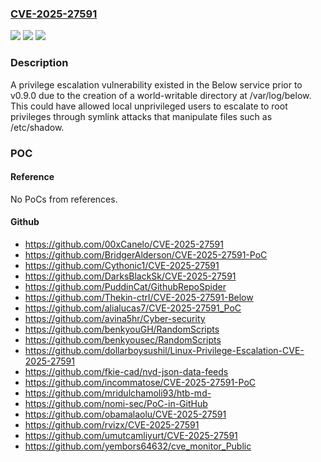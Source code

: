 ### [CVE-2025-27591](https://cve.mitre.org/cgi-bin/cvename.cgi?name=CVE-2025-27591)
![](https://img.shields.io/static/v1?label=Product&message=below&color=blue)
![](https://img.shields.io/static/v1?label=Version&message=0.0.0%20&color=brightgreen)
![](https://img.shields.io/static/v1?label=Vulnerability&message=Incorrect%20Permission%20Assignment%20for%20Critical%20Resource%20(CWE-732)&color=brightgreen)

### Description

A privilege escalation vulnerability existed in the Below service prior to v0.9.0 due to the creation of a world-writable directory at /var/log/below. This could have allowed local unprivileged users to escalate to root privileges through symlink attacks that manipulate files such as /etc/shadow.

### POC

#### Reference
No PoCs from references.

#### Github
- https://github.com/00xCanelo/CVE-2025-27591
- https://github.com/BridgerAlderson/CVE-2025-27591-PoC
- https://github.com/Cythonic1/CVE-2025-27591
- https://github.com/DarksBlackSk/CVE-2025-27591
- https://github.com/PuddinCat/GithubRepoSpider
- https://github.com/Thekin-ctrl/CVE-2025-27591-Below
- https://github.com/alialucas7/CVE-2025-27591_PoC
- https://github.com/avina5hr/Cyber-security
- https://github.com/benkyouGH/RandomScripts
- https://github.com/benkyousec/RandomScripts
- https://github.com/dollarboysushil/Linux-Privilege-Escalation-CVE-2025-27591
- https://github.com/fkie-cad/nvd-json-data-feeds
- https://github.com/incommatose/CVE-2025-27591-PoC
- https://github.com/mridulchamoli93/htb-md-
- https://github.com/nomi-sec/PoC-in-GitHub
- https://github.com/obamalaolu/CVE-2025-27591
- https://github.com/rvizx/CVE-2025-27591
- https://github.com/umutcamliyurt/CVE-2025-27591
- https://github.com/yembors64632/cve_monitor_Public

